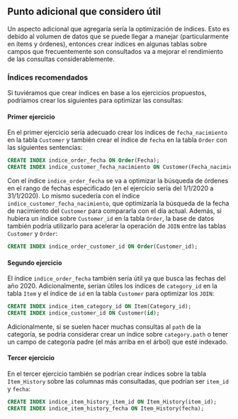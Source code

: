 ## Punto adicional que considero útil


Un aspecto adicional que agregaría sería la optimización de índices. Esto es debido al volumen de datos que se puede llegar a manejar (particularmente en ítems y órdenes), entonces crear índices en algunas tablas sobre campos que frecuentemente son consultados va a mejorar el rendimiento de las consultas considerablemente.


### Índices recomendados


Si tuviéramos que crear índices en base a los ejercicios propuestos, podríamos crear los siguientes para optimizar las consultas:


#### Primer ejercicio


En el primer ejercicio sería adecuado crear los índices de `fecha_nacimiento` en la tabla `Customer` y también crear el índice de `fecha` en la tabla `Order` con las siguientes sentencias:


```sql
CREATE INDEX indice_order_fecha ON Order(Fecha);
CREATE INDEX indice_customer_fecha_nacimiento ON Customer(Fecha_nacimiento);
```


Con el índice `indice_order_fecha` se va a optimizar la búsqueda de órdenes en el rango de fechas especificado (en el ejercicio sería del 1/1/2020 a 31/1/2020).
Lo mismo sucedería con el índice `indice_customer_fecha_nacimiento`, que optimizaría la búsqueda de la fecha de nacimiento del `Customer` para compararla con el día actual.
Además, si hubiera un índice sobre `Customer_id` en la tabla `Order`, la base de datos también podría utilizarlo para acelerar la operación de `JOIN` entre las tablas `Customer` y `Order`:


```sql
CREATE INDEX indice_order_customer_id ON Order(Customer_id);
```


#### Segundo ejercicio


El índice `indice_order_fecha` también sería útil ya que busca las fechas del año 2020. Adicionalmente, serían útiles los índices de `category_id` en la tabla `Item` y el índice de `id` en la tabla `Customer` para optimizar los `JOIN`:


```sql
CREATE INDEX indice_item_category_id ON Item(Category_id);
CREATE INDEX indice_customer_id ON Customer(id);
```


Adicionalmente, si se suelen hacer muchas consultas al `path` de la categoría, se podría considerar crear un índice sobre `category.path` o tener un campo de categoría padre (el más arriba en el árbol) que esté indexado.


#### Tercer ejercicio


En el tercer ejercicio también se podrían crear índices sobre la tabla `Item_History` sobre las columnas más consultadas, que podrían ser `item_id` y `fecha`:


```sql
CREATE INDEX indice_item_history_item_id ON Item_History(item_id);
CREATE INDEX indice_item_history_fecha ON Item_History(fecha);
```
